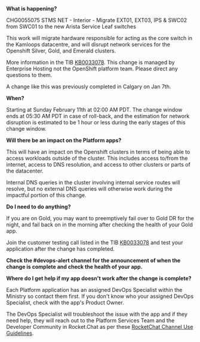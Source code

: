 
**What is happening?**

CHG0055075 STMS NET - Interior - Migrate EXT01, EXT03, IPS & SWC02 from SWC01 to the new Arista Service Leaf switches

This work will migrate hardware responsible for acting as the core switch in the Kamloops datacentre, and will disrupt network services for the Openshift Silver, Gold, and Emerald clusters.

More information in the TIB [KB0033078](https://ociomysc.service-now.com/sp?id=kb_article&table=u_kb_template_technical_information_bulletin&sys_id=d7e837991ba7fdd0f436542f0a4bcb2e&view=ess). This change is managed by Enterprise Hosting not the OpenShift platform team. Please direct any questions to them.

A change like this was previously completed in Calgary on Jan 7th.

**When?**

Starting at Sunday February 11th at 02:00 AM PDT. The change window ends at 05:30 AM PDT in case of roll-back, and the estimation for network disruption is estimated to be 1 hour or less during the early stages of this change window.

**Will there be an impact on the Platform apps?**

This will have an impact on the Openshift clusters in terms of being able to access workloads outside of the cluster. This includes access to/from the internet, access to DNS resolution, and access to other clusters or parts of the datacenter.

Internal DNS queries in the cluster involving internal service routes will resolve, but no external DNS queries will otherwise work during the impactful portion of this change.

**Do I need to do anything?**

If you are on Gold, you may want to preemptively fail over to Gold DR for the night, and fail back on in the morning after checking the health of your Gold app.

Join the customer testing call listed in the TIB [KB0033078](https://ociomysc.service-now.com/sp?id=kb_article&table=u_kb_template_technical_information_bulletin&sys_id=d7e837991ba7fdd0f436542f0a4bcb2e&view=ess) and test your application after the change has completed.

**Check the #devops-alert channel for the announcement of when the change is complete and check the health of your app.**

**Where do I get help if my app doesn't work after the change is complete?**

Each Platform application has an assigned DevOps Specialist within the Ministry so contact them first. If you don't know who your assigned DevOps Specialist, check with the app's Product Owner.

The DevOps Specialist will troubleshoot the issue with the app and if they need help, they will reach out to the Platform Services Team and the Developer Community in Rocket.Chat as per these [RocketChat Channel Use Guidelines](
https://developer.gov.bc.ca/Getting-human-support-for-issues-not-covered-by-devops-requests).
